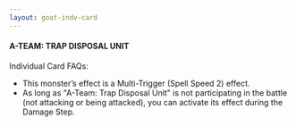 ```yaml
---
layout: goat-indv-card
---
```


#### A-TEAM: TRAP DISPOSAL UNIT

Individual Card FAQs:

*   This monster’s effect is a Multi-Trigger (Spell Speed 2) effect.
*   As long as "A-Team: Trap Disposal Unit" is not participating in the battle (not attacking or being attacked), you can activate its effect during the Damage Step.